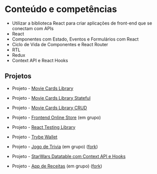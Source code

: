 # Conteúdo e competências

- Utilizar a biblioteca React para criar aplicações de front-end que se conectam com APIs
- React
- Componentes com Estado, Eventos e Formulários com React
- Ciclo de Vida de Componentes e React Router
- RTL
- Redux
- Context API e React Hooks 

## Projetos

- Projeto - [Movie Cards Library](https://github.com/tryber/sd-09-project-movie-cards-library/tree/palenske-movie-cards-library)

- Projeto - [Movie Cards Library Stateful](https://github.com/tryber/sd-09-project-movie-cards-library-stateful/tree/palenske-movie-cards-library-stateful)

- Projeto - [Movie Cards Library CRUD](https://github.com/tryber/sd-09-project-movie-card-library-crud/tree/palenske-movie-card-library-crud)

- Projeto - [Frontend Online Store](https://github.com/tryber/sd-09-project-frontend-online-store/tree/main-group-32) (em grupo)

- Projeto - [React Testing Library](https://github.com/tryber/sd-010-b-project-react-testing-library/tree/palenske-react-testing-library)

- Projeto - [Trybe Wallet](https://github.com/tryber/sd-010-b-project-trybewallet/tree/palenske-trybewallet)

- Projeto - [Jogo de Trivia](https://github.com/tryber/sd-010-b-project-trivia-react-redux/tree/main-group-14) (em grupo) ([fork](https://github.com/palenske/frontend-project_trivia-react-redux))

- Projeto - [StarWars Datatable com Context API e Hooks](https://github.com/tryber/sd-010-b-project-starwars-planets-search/tree/palenske-starwars-planets-search)

- Projeto - [App de Receitas](https://github.com/tryber/sd-010-b-project-recipes-app/tree/main-group-17) (em grupo) ([fork](https://github.com/palenske/frontend-final-project-recipes-app))


